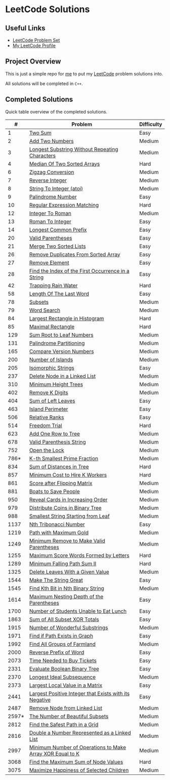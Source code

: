 # LeetCode Solutions

## Useful Links

- [LeetCode Problem Set](https://leetcode.com/problemset/)
- [My LeetCode Profile](https://leetcode.com/Jawdan)

## Project Overview

This is just a simple repo for [me](https://leetcode.com/Jawdan) to put my [LeetCode](https://leetcode.com/problemset/) problem solutions into.

All solutions will be completed in `C++`.

## Completed Solutions

Quick table overview of the completed solutions.

| #     | Problem                                                                                                                         | Difficulty |
| ----- | ------------------------------------------------------------------------------------------------------------------------------- | ---------- |
| 1     | [Two Sum](Solutions/0001.TwoSum.cpp)                                                                                            | Easy       |
| 2     | [Add Two Numbers](Solutions/0002.AddTwoNumbers.cpp)                                                                             | Medium     |
| 3     | [Longest Substring Without Repeating Characters](Solutions/0003.LongestSubstringWithoutRepeatingCharacters.cpp)                 | Medium     |
| 4     | [Median Of Two Sorted Arrays](Solutions/0004.MedianOfTwoSortedArrays.cpp)                                                       | Hard       |
| 6     | [Zigzag Conversion](Solutions/0006.ZigzagConversion.cpp)                                                                        | Medium     |
| 7     | [Reverse Integer](Solutions/0007.ReverseInteger.cpp)                                                                            | Medium     |
| 8     | [String To Integer (atoi)](Solutions/0008.StringToIntegerAtoi.cpp)                                                              | Medium     |
| 9     | [Palindrome Number](Solutions/0009.PalindromeNumber.cpp)                                                                        | Easy       |
| 10    | [Regular Expression Matching](Solutions/0010.RegularExpressionMatching.cpp)                                                     | Hard       |
| 12    | [Integer To Roman](Solutions/0012.IntegerToRoman.cpp)                                                                           | Medium     |
| 13    | [Roman To Integer](Solutions/0013.RomanToInteger.cpp)                                                                           | Easy       |
| 14    | [Longest Common Prefix](Solutions/0014.LongestCommonPrefix.cpp)                                                                 | Easy       |
| 20    | [Valid Parentheses](Solutions/0020.ValidParentheses.cpp)                                                                        | Easy       |
| 21    | [Merge Two Sorted Lists](Solutions/0021.MergeTwoSortedLists.cpp)                                                                | Easy       |
| 26    | [Remove Duplicates From Sorted Array](Solutions/0026.RemoveDuplicatesFromSortedArray.cpp)                                       | Easy       |
| 27    | [Remove Element](Solutions/0027.RemoveElement.cpp)                                                                              | Easy       |
| 28    | [Find the Index of the First Occurrence in a String](solutions/0028.FindTheIndexOfTheFirstOccurenceInAString.cpp)               | Easy       |
| 42    | [Trapping Rain Water](Solutions/0042.TrappingRainWater.cpp)                                                                     | Hard       |
| 58    | [Length Of The Last Word](Solutions/0058.LengthOfTheLastWord.cpp)                                                               | Easy       |
| 78    | [Subsets](Solutions/0078.Subsets.cpp)                                                                                           | Medium     |
| 79    | [Word Search](Solutions/0079.WordSearch.cpp)                                                                                    | Medium     |
| 84    | [Largest Rectangle in Histogram](Solutions/0084.LargestRectangleInHistogram.cpp)                                                | Hard       |
| 85    | [Maximal Rectangle](Solutions/0085.MaximalRectangle.cpp)                                                                        | Hard       |
| 129   | [Sum Root to Leaf Numbers](Solutions/0129.SumRootToLeafNumbers.cpp)                                                             | Medium     |
| 131   | [Palindrome Partitioning](Solutions/0131.PalindromePartitioning.cpp)                                                            | Medium     |
| 165   | [Compare Version Numbers](Solutions/0165.CompareVersionNumbers.cpp)                                                             | Medium     |
| 200   | [Number of Islands](Solutions/0200.NumberOfIslands.cpp)                                                                         | Medium     |
| 205   | [Isomorphic Strings](Solutions/0205.IsomorphicStrings.cpp)                                                                      | Easy       |
| 237   | [Delete Node in a Linked List](Solutions/0237.DeleteNodeInALinkedList.cpp)                                                      | Medium     |
| 310   | [Minimum Height Trees](Solutions/0310.MinimumHeightTrees.cpp)                                                                   | Medium     |
| 402   | [Remove K Digits](Solutions/0402.RemoveKDigits.cpp)                                                                             | Medium     |
| 404   | [Sum of Left Leaves](Solutions/0404.SumOfLeftLeaves.cpp)                                                                        | Easy       |
| 463   | [Island Perimeter](Solutions/0463.IslandPerimeter.cpp)                                                                          | Easy       |
| 506   | [Relative Ranks](Solutions/0506.RelativeRanks.cpp)                                                                              | Easy       |
| 514   | [Freedom Trial](Solutions/0514.FreedomTrial.cpp)                                                                                | Hard       |
| 623   | [Add One Row to Tree](Solutions/0623.AddOneRowToTree.cpp)                                                                       | Medium     |
| 678   | [Valid Parenthesis String](Solutions/0678.ValidParenthesisString.cpp)                                                           | Medium     |
| 752   | [Open the Lock](Solutions/0752.OpenTheLock.cpp)                                                                                 | Medium     |
| 786*  | [K-th Smallest Prime Fraction](Solutions/0786.KthSmallestPrimeFraction.cpp)                                                     | Medium     |
| 834   | [Sum of Distances in Tree](Solutions/0834.SumOfDistancesInTree.cpp)                                                             | Hard       |
| 857   | [Minimum Cost to Hire K Workers](solutions/0857.MinimumCostToHireKWorkers.cpp)                                                  | Hard       |
| 861   | [Score after Flipping Matrix](Solutions/0861.ScoreAfterFlippingMatrix.cpp)                                                      | Medium     |
| 881   | [Boats to Save People](Solutions/0881.BoatsToSavePeople.cpp)                                                                    | Medium     |
| 950   | [Reveal Cards in Increasing Order](Solutions/0950.RevealCardsInIncreasingOrder.cpp)                                             | Medium     |
| 979   | [Distribute Coins in Binary Tree](Solutions/979.DistributeCoinsInBinaryTree.cpp)                                                | Medium     |
| 988   | [Smallest String Starting from Leaf](Solutions/0988.SmallestStringStartingFromLeaf.cpp)                                         | Medium     |
| 1137  | [Nth Tribonacci Number](Solutions/1137.NthTribonacciNumber.cpp)                                                                 | Easy       |
| 1219  | [Path with Maximum Gold](Solutions/1219.PathWithMaximumGold.cpp)                                                                | Medium     |
| 1249  | [Minimum Remove to Make Valid Parentheses](Solutions/1249.MinimumRemoveToMakeValidParentheses.cpp)                              | Medium     |
| 1255  | [Maximum Score Words Formed by Letters](Solutions/1255.MaximumScoreWordsFormedByLetters.cpp)                                    | Hard       |
| 1289  | [Minimum Falling Path Sum II](Solutions/1289.MinimumFallingPathSumII.cpp)                                                       | Hard       |
| 1325  | [Delete Leaves With a Given Value](Solutions/1325.DeleteLeavesWithAGivenValue.cpp)                                              | Medium     |
| 1544  | [Make The String Great](Solutions/1544.MakeTheStringGreat.cpp)                                                                  | Easy       |
| 1545  | [Find Kth Bit in Nth Binary String](Solutions/1545.FindKthBitInNthBinaryString.cpp)                                             | Medium     |
| 1614  | [Maximum Nesting Depth of the Parentheses](Solutions/1614.MaximumNestingDepthOfTheParentheses.cpp)                              | Easy       |
| 1700  | [Number of Students Unable to Eat Lunch](Solutions/1700.NumberOfStudentsUnableToEatLunch.cpp)                                   | Easy       |
| 1863  | [Sum of All Subset XOR Totals](Solutions/1863.SumOfAllSubsetXORTotals.cpp)                                                      | Easy       |
| 1915  | [Number of Wonderful Substrings](Solutions/1915.NumberOfWonderfulSubstrings.cpp)                                                | Medium     |
| 1971  | [Find if Path Exists in Graph](Solutions/1971.FindIfPathExistsInGraph.cpp)                                                      | Easy       |
| 1992  | [Find All Groups of Farmland](Solutions/1992.FindAllGroupsOfFarmland.cpp)                                                       | Medium     |
| 2000  | [Reverse Prefix of Word](Solutions/2000.ReversePrefixOfWord.cpp)                                                                | Easy       |
| 2073  | [Time Needed to Buy Tickets](Solutions/2073.TimeNeededToBuyTickets.cpp)                                                         | Easy       |
| 2331  | [Evaluate Boolean Binary Tree](Solutions/2331.EvaluateBooleanBinaryTree.cpp)                                                    | Easy       |
| 2370  | [Longest Ideal Subsequence](Solutions/2370.LongestIdealSubsequence.cpp)                                                         | Medium     |
| 2373  | [Largest Local Value in a Matrix](Solutions/2373.LargestLocalValueInAMatrix.cpp)                                                | Easy       |
| 2441  | [Largest Positive Integer that Exists with its Negative](Solutions/2441.LargestPositiveIntegerThatExistsWithItsNegative.cpp)    | Easy       |
| 2487  | [Remove Node from Linked List](Solutions/2487.RemoveNodesFromLinkedList.cpp)                                                    | Medium     |
| 2597* | [The Number of Beautiful Subsets](Solutions/2597.TheNumberOfBeautifulSubsets.cpp)                                               | Medium     |
| 2812  | [Find the Safest Path in a Grid](Solutions/2812.FindTheSafestPathInAGrid.cpp)                                                   | Medium     |
| 2816  | [Double a Number Represented as a Linked List](Solutions/2816.DoubleANumberRepresentedAsALinkedList.cpp)                        | Medium     |
| 2997  | [Minimum Number of Operations to Make Array XOR Equal to K](Solutions/2997.MinimumNumberOfOperationsToMakeArrayXOREqualToK.cpp) | Medium     |
| 3068  | [Find the Maximum Sum of Node Values](Solutions/3068.FindTheMaximumSumOfNodeValues.cpp)                                         | Hard       |
| 3075  | [Maximize Happiness of Selected Children](Solutions/3075.MaximizeHappinessOfSelectedChildren.cpp)                               | Medium     |